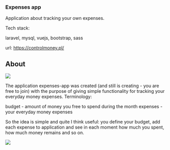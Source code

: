### Expenses app

Application about tracking your own expenses.

Tech stack:

laravel,
mysql,
vuejs,
bootstrap,
sass


url: https://controlmoney.pl/

## About

<img src="https://controlmoney.pl/img/github/money.jpg"/>

The application expenses-app was created (and still is creating - you are free to join) with the purpose of giving simple functionality for tracking your everyday money expenses.
Terminology:

budget - amount of money you free to spend during the month
expenses - your everyday money expenses

So the idea is simple and quite I think useful: you define your budget, add each expense to application and see in each moment how much you spent, how much money remains and so on.

<img src="https://controlmoney.pl/img/github/expenses.png"/>
